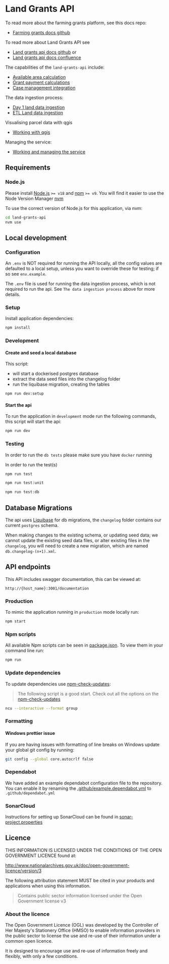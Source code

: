 # Land Grants API

To read more about the farming grants platform, see this docs repo:

- [Farming grants docs github](https://github.com/DEFRA/farming-grants-docs)

To read more about Land Grants API see

- [Land grants api docs github](https://github.com/DEFRA/farming-grants-docs/blob/main/docs/projects/land-grants-api/1-introduction-and-goals.md) or
- [Land grants api docs confluence](https://eaflood.atlassian.net/wiki/spaces/LGS/pages/5866356750/Land+Grants+Service+Home)

The capabilities of the `land-grants-api` include:

- [Available area calculation](docs/available-area-calculation.md)
- [Grant payment calculations](docs/payment-calculation.md)
- [Case management integration](docs/case-management.md)

The data ingestion process:

- [Day 1 land data ingestion](docs/day1-land-data-ingestion.md)
- [ETL Land data ingestion](docs/etl-land-data-ingestion.md)

Visualising parcel data with qgis

- [Working with qgis](docs/working-wiith-qgis.md)

Managing the service:

- [Working and managing the service](docs/managing-the-service.md)

## Requirements

### Node.js

Please install [Node.js](http://nodejs.org/) `>= v18` and [npm](https://nodejs.org/) `>= v9`. You will find it
easier to use the Node Version Manager [nvm](https://github.com/creationix/nvm)

To use the correct version of Node.js for this application, via nvm:

```bash
cd land-grants-api
nvm use
```

## Local development

### Configuration

An `.env` is NOT required for running the API locally, all the config values are defaulted to a local setup, unless you want to override these for testing; if so see `env.example`.

The `.env` file is used for running the data ingestion process, which is not required to run the api. See `The data ingestion process` above for more details.

### Setup

Install application dependencies:

```bash
npm install
```

### Development

#### Create and seed a local database

This script:

- will start a dockerised postgres database
- extract the data seed files into the changelog folder
- run the liquibase migration, creating the tables

```bash
npm run dev:setup
```

#### Start the api

To run the application in `development` mode run the following commands, this script will start the api:

```bash
npm run dev
```

### Testing

In order to run the `db tests` please make sure you have `docker` running

In order to run the test(s)

```bash
npm run test

npm run test:unit

npm run test:db
```

## Database Migrations

The api uses [Liquibase](https://docs.liquibase.com/home.html) for db migrations, the `changelog` folder contains our current `postgres` schema.

When making changes to the existing schema, or updating seed data; we cannot update the existing seed data files, or alter existing files in the `changelog`, you will need to create a new migration, which are named `db.changelog-(n+1).xml`.

## API endpoints

This API includes swagger documentation, this can be viewed at:

`http://{host_name}:3001/documentation`

### Production

To mimic the application running in `production` mode locally run:

```bash
npm start
```

### Npm scripts

All available Npm scripts can be seen in [package.json](./package.json).
To view them in your command line run:

```bash
npm run
```

### Update dependencies

To update dependencies use [npm-check-updates](https://github.com/raineorshine/npm-check-updates):

> The following script is a good start. Check out all the options on
> the [npm-check-updates](https://github.com/raineorshine/npm-check-updates)

```bash
ncu --interactive --format group
```

### Formatting

#### Windows prettier issue

If you are having issues with formatting of line breaks on Windows update your global git config by running:

```bash
git config --global core.autocrlf false
```

### Dependabot

We have added an example dependabot configuration file to the repository. You can enable it by renaming
the [.github/example.dependabot.yml](.github/example.dependabot.yml) to `.github/dependabot.yml`

### SonarCloud

Instructions for setting up SonarCloud can be found in [sonar-project.properties](./sonar-project.properties)

## Licence

THIS INFORMATION IS LICENSED UNDER THE CONDITIONS OF THE OPEN GOVERNMENT LICENCE found at:

<http://www.nationalarchives.gov.uk/doc/open-government-licence/version/3>

The following attribution statement MUST be cited in your products and applications when using this information.

> Contains public sector information licensed under the Open Government license v3

### About the licence

The Open Government Licence (OGL) was developed by the Controller of Her Majesty's Stationery Office (HMSO) to enable
information providers in the public sector to license the use and re-use of their information under a common open
licence.

It is designed to encourage use and re-use of information freely and flexibly, with only a few conditions.
